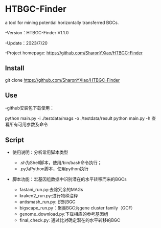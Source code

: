 # HTBGC-Finder
a tool for mining potential horizontally transferred BGCs.

-Version：HTBGC-Finder V1.1.0

-Update：2023/7/20

-Project homepage: https://github.com/SharonYXiao/HTBGC-Finder

## Install

git clone https://github.com/SharonYXiao/HTBGC-Finder


## Use

-github安装包下载使用：

python main.py -i ./testdata/mags -o ./testdata/result
python main.py -h 查看所有可用参数及命令

## Script

- 使用说明：分析常用脚本类型
    - .sh为Shell脚本，使用/bin/bash命令执行；
    - .py为Python脚本，使用python执行

- 脚本功能：宏基因组数据中识别潜在的水平转移而来的BGCs
    - fastani_run.py:去除冗余的MAGs
    - kraken2_run.py:进行物种注释
    - antismash_run.py: 识别BGC
    - bigscape_run.py：聚类BGC为gene cluster family（GCF)
    - genome_download.py:下载相应的参考基因组
    - final_check.py: 通过比对确定潜在的水平转移的BGC



